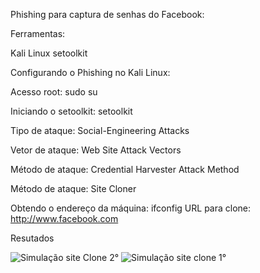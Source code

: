 Phishing para captura de senhas do Facebook:

Ferramentas:

Kali Linux
setoolkit

Configurando o Phishing no Kali Linux:

Acesso root: 
sudo su

Iniciando o setoolkit: 
setoolkit

Tipo de ataque: 
Social-Engineering Attacks

Vetor de ataque: 
Web Site Attack Vectors

Método de ataque: 
Credential Harvester Attack Method 

Método de ataque: 
Site Cloner

Obtendo o endereço da máquina: 
ifconfig
URL para clone: http://www.facebook.com

Resutados

![Simulação site Clone 2°](https://github.com/user-attachments/assets/c7cc51a7-e66c-4689-9dd6-f8d0ef2a697f)
![Simulação site clone 1°](https://github.com/user-attachments/assets/3417fa95-223a-4682-b31d-f0ec941a3a2b)
